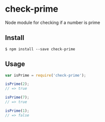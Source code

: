 # check-prime
Node module for checking if a number is prime

## Install

```
$ npm install --save check-prime
```


## Usage

```js
var isPrime = require('check-prime');

isPrime(2);
// => true

isPrime(7);
// => true

isPrime(1);
// => false
```